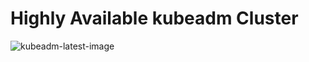# Highly Available kubeadm Cluster

![kubeadm-latest-image](https://github.com/user-attachments/assets/8016d664-e0f1-4250-8389-4d72543347c0)

